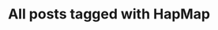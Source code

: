---
layout: tag
title: "All posts tagged with HapMap"
permalink: /weblog/tags/hapmap/
taxonomy: HapMap
---